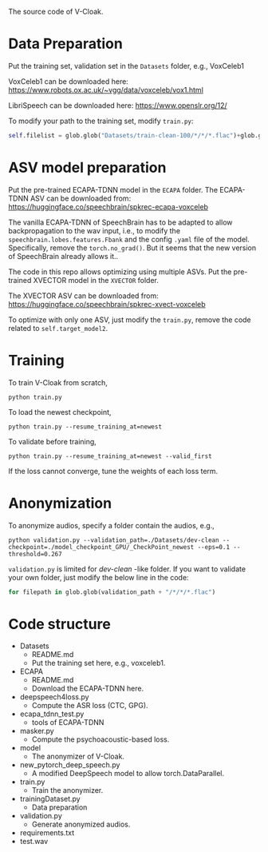 The source code of V-Cloak.

# Data Preparation

Put the training set, validation set in the `Datasets` folder, e.g., VoxCeleb1

VoxCeleb1 can be downloaded here:
https://www.robots.ox.ac.uk/~vgg/data/voxceleb/vox1.html

LibriSpeech can be downloaded here:
https://www.openslr.org/12/

To modify your path to the training set, modify `train.py`:

```python
self.filelist = glob.glob("Datasets/train-clean-100/*/*/*.flac")+glob.glob("Datasets/train-other-500/*/*/*.flac")
```

# ASV model preparation

Put the pre-trained ECAPA-TDNN model in the `ECAPA` folder.
The ECAPA-TDNN ASV can be downloaded from:
https://huggingface.co/speechbrain/spkrec-ecapa-voxceleb

The vanilla ECAPA-TDNN of SpeechBrain has to be adapted to allow backpropagation to the wav input, i.e., to modify the `speechbrain.lobes.features.Fbank` and the config `.yaml` file of the model. Specifically, remove the `torch.no_grad()`. But it seems that the new version of SpeechBrain already allows it..

The code in this repo allows optimizing using multiple ASVs. Put the pre-trained XVECTOR model in the `XVECTOR` folder.

The XVECTOR ASV can be downloaded from:
https://huggingface.co/speechbrain/spkrec-xvect-voxceleb


To optimize with only one ASV, just modify the `train.py`, remove the code related to `self.target_model2`.

# Training

To train V-Cloak from scratch,

```shell
python train.py
```

To load the newest checkpoint,

```shell
python train.py --resume_training_at=newest
```

To validate before training,

```shell
python train.py --resume_training_at=newest --valid_first
```

If the loss cannot converge, tune the weights of each loss term.

# Anonymization

To anonymize audios, specify a folder contain the audios, e.g.,

```shell
python validation.py --validation_path=./Datasets/dev-clean --checkpoint=./model_checkpoint_GPU/_CheckPoint_newest --eps=0.1 --threshold=0.267
```

`validation.py` is limited for *dev-clean* -like folder. If you want to validate your own folder, just modify the below line in the code:

```python
for filepath in glob.glob(validation_path + "/*/*/*.flac")
```

# Code structure
- Datasets
	+ README.md
	+ Put the training set here, e.g., voxceleb1.
- ECAPA
	+ README.md
	+ Download the ECAPA-TDNN here.
- deepspeech4loss.py
	+ Compute the ASR loss (CTC, GPG).
- ecapa_tdnn_test.py
	+ tools of ECAPA-TDNN
- masker.py
	+ Compute the psychoacoustic-based loss.
- model
	+ The anonymizer of V-Cloak.
- new_pytorch_deep_speech.py
	+ A modified DeepSpeech model to allow torch.DataParallel.
- train.py
	+ Train the anonymizer.
- trainingDataset.py
	+ Data preparation
- validation.py
	+ Generate anonymized audios.
- requirements.txt
- test.wav